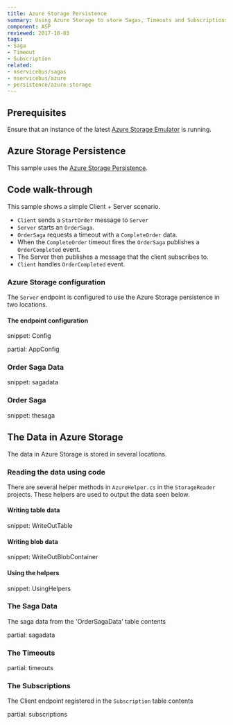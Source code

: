 ```yaml
---
title: Azure Storage Persistence
summary: Using Azure Storage to store Sagas, Timeouts and Subscriptions.
component: ASP
reviewed: 2017-10-03
tags:
- Saga
- Timeout
- Subscription
related:
- nservicebus/sagas
- nservicebus/azure
- persistence/azure-storage
---
```



## Prerequisites

Ensure that an instance of the latest [Azure Storage Emulator](https://docs.microsoft.com/en-us/azure/storage/storage-use-emulator) is running.


## Azure Storage Persistence

This sample uses the [Azure Storage Persistence](/persistence/azure-storage/).


## Code walk-through

This sample shows a simple Client + Server scenario.

 * `Client` sends a `StartOrder` message to `Server`
 * `Server` starts an `OrderSaga`.
 * `OrderSaga` requests a timeout with a `CompleteOrder` data.
 * When the `CompleteOrder` timeout fires the `OrderSaga` publishes a `OrderCompleted` event.
 * The Server then publishes a message that the client subscribes to.
 * `Client` handles `OrderCompleted` event.


### Azure Storage configuration

The `Server` endpoint is configured to use the Azure Storage persistence in two locations.


#### The endpoint configuration

snippet: Config


partial: AppConfig


### Order Saga Data

snippet: sagadata


### Order Saga

snippet: thesaga


## The Data in Azure Storage

The data in Azure Storage is stored in several locations.


### Reading the data using code

There are several helper methods in `AzureHelper.cs` in the `StorageReader` projects. These helpers are used to output the data seen below.


#### Writing table data

snippet: WriteOutTable


#### Writing blob data

snippet: WriteOutBlobContainer


#### Using the helpers

snippet: UsingHelpers


### The Saga Data

The saga data from the 'OrderSagaData' table contents

partial: sagadata


### The Timeouts

partial: timeouts


### The Subscriptions

The Client endpoint registered in the `Subscription` table contents

partial: subscriptions